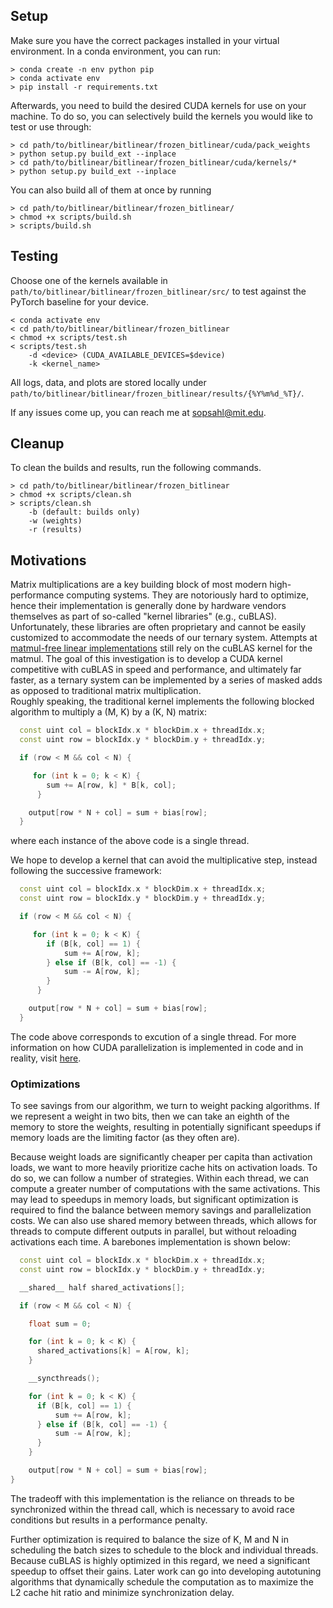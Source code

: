 ## Setup
Make sure you have the correct packages installed in your virtual environment. In a conda environment, you can run:
``` 
> conda create -n env python pip
> conda activate env
> pip install -r requirements.txt
```

Afterwards, you need to build the desired CUDA kernels for use on your machine. To do so, you can selectively build the kernels you would like to test or use through:
``` 
> cd path/to/bitlinear/bitlinear/frozen_bitlinear/cuda/pack_weights
> python setup.py build_ext --inplace
> cd path/to/bitlinear/bitlinear/frozen_bitlinear/cuda/kernels/*
> python setup.py build_ext --inplace
```
You can also build all of them at once by running 
``` 
> cd path/to/bitlinear/bitlinear/frozen_bitlinear/
> chmod +x scripts/build.sh
> scripts/build.sh
```

## Testing
Choose one of the kernels available in ```path/to/bitlinear/bitlinear/frozen_bitlinear/src/``` to test against the PyTorch baseline for your device. 
``` 
< conda activate env
< cd path/to/bitlinear/bitlinear/frozen_bitlinear
< chmod +x scripts/test.sh
< scripts/test.sh 
    -d <device> (CUDA_AVAILABLE_DEVICES=$device)
    -k <kernel_name> 
```

All logs, data, and plots are stored locally under ```path/to/bitlinear/bitlinear/frozen_bitlinear/results/{%Y%m%d_%T}/```.

If any issues come up, you can reach me at [sopsahl@mit.edu](mailto:sopsahl@mit.edu).

## Cleanup 
To clean the builds and results, run the following commands.
``` 
> cd path/to/bitlinear/bitlinear/frozen_bitlinear
> chmod +x scripts/clean.sh
> scripts/clean.sh 
    -b (default: builds only)
    -w (weights)
    -r (results)
```






## Motivations

Matrix multiplications are a key building block of most modern high-performance computing systems.
They are notoriously hard to optimize, hence their implementation is generally done by
hardware vendors themselves as part of so-called "kernel libraries" (e.g., cuBLAS).
Unfortunately, these libraries are often proprietary and cannot be easily customized
to accommodate the needs of our ternary system. Attempts at [matmul-free linear implementations](https://github.com/ridgerchu/matmulfreellm) still rely on the cuBLAS kernel for the matmul. The goal of this investigation is to develop a CUDA kernel competitive with cuBLAS in speed and performance, and ultimately far faster, as a ternary system can be implemented by a series of masked adds as opposed to traditional matrix multiplication.  
Roughly speaking, the traditional kernel implements the following blocked
algorithm to multiply a (M, K) by a (K, N) matrix:

```C++
  const uint col = blockIdx.x * blockDim.x + threadIdx.x;
  const uint row = blockIdx.y * blockDim.y + threadIdx.y;

  if (row < M && col < N) {

     for (int k = 0; k < K) {
        sum += A[row, k] * B[k, col];
      }

    output[row * N + col] = sum + bias[row];
  }
```
where each instance of the above code is a single thread.

We hope to develop a kernel that can avoid the multiplicative step, instead following the successive framework:

```C++
  const uint col = blockIdx.x * blockDim.x + threadIdx.x;
  const uint row = blockIdx.y * blockDim.y + threadIdx.y;

  if (row < M && col < N) {

     for (int k = 0; k < K) {
        if (B[k, col] == 1) {
            sum += A[row, k];
        } else if (B[k, col] == -1) {
            sum -= A[row, k];
        } 
      }

    output[row * N + col] = sum + bias[row];
  }
```

The code above corresponds to excution of a single thread. For more information on how CUDA parallelization is implemented in code and in reality, visit [here](https://developer.nvidia.com/blog/cuda-refresher-cuda-programming-model/).

### Optimizations

To see savings from our algorithm, we turn to weight packing algorithms. If we represent a weight in two bits, then we can take an eighth of the memory to store the weights, resulting in potentially significant speedups if memory loads are the limiting factor (as they often are). 

Because weight loads are significantly cheaper per capita than activation loads, we want to more heavily prioritize cache hits on activation loads. To do so, we can follow a number of strategies. Within each thread, we can compute a greater number of computations with the same activations. This may lead to speedups in memory loads, but significant optimization is required to find the balance between memory savings and parallelization costs. We can also use shared memory between threads, which allows for threads to compute different outputs in parallel, but without reloading activations each time. A barebones implementation is shown below:

```C++
  const uint col = blockIdx.x * blockDim.x + threadIdx.x;
  const uint row = blockIdx.y * blockDim.y + threadIdx.y;

  __shared__ half shared_activations[];

  if (row < M && col < N) {

    float sum = 0;

    for (int k = 0; k < K) {
      shared_activations[k] = A[row, k];
    }

    __syncthreads();

    for (int k = 0; k < K) {
      if (B[k, col] == 1) {
          sum += A[row, k];
      } else if (B[k, col] == -1) {
          sum -= A[row, k];
      } 
    }

    output[row * N + col] = sum + bias[row];
} 
```
The tradeoff with this implementation is the reliance on threads to be synchronized within the thread call, which is necessary to avoid race conditions but results in a performance penalty.

Further optimization is required to balance the size of K, M and N in scheduling the batch sizes to schedule to the block and individual threads. Because cuBLAS is highly optimized in this regard, we need a significant speedup to offset their gains. Later work can go into developing autotuning algorithms that dynamically schedule the computation as to maximize the L2 cache hit ratio and minimize synchronization delay. 